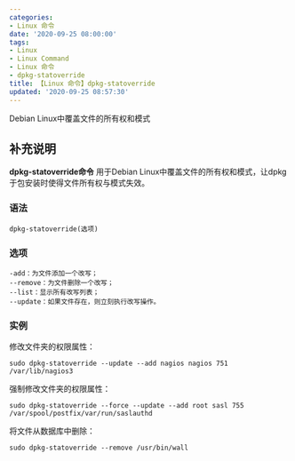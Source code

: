 ```yaml
---
categories:
- Linux 命令
date: '2020-09-25 08:00:00'
tags:
- Linux
- Linux Command
- Linux 命令
- dpkg-statoverride
title: 【Linux 命令】dpkg-statoverride
updated: '2020-09-25 08:57:30'
---
```


Debian Linux中覆盖文件的所有权和模式

## 补充说明

**dpkg-statoverride命令** 用于Debian Linux中覆盖文件的所有权和模式，让dpkg于包安装时使得文件所有权与模式失效。

###  语法

```shell
dpkg-statoverride(选项)
```

###  选项

```shell
-add：为文件添加一个改写；
--remove：为文件删除一个改写；
--list：显示所有改写列表；
--update：如果文件存在，则立刻执行改写操作。
```

###  实例

修改文件夹的权限属性：

```shell
sudo dpkg-statoverride --update --add nagios nagios 751 /var/lib/nagios3
```

强制修改文件夹的权限属性：

```shell
sudo dpkg-statoverride --force --update --add root sasl 755 /var/spool/postfix/var/run/saslauthd
```

将文件从数据库中删除：

```shell
sudo dpkg-statoverride --remove /usr/bin/wall
```


<!-- Linux命令行搜索引擎：https://jaywcjlove.github.io/linux-command/ -->